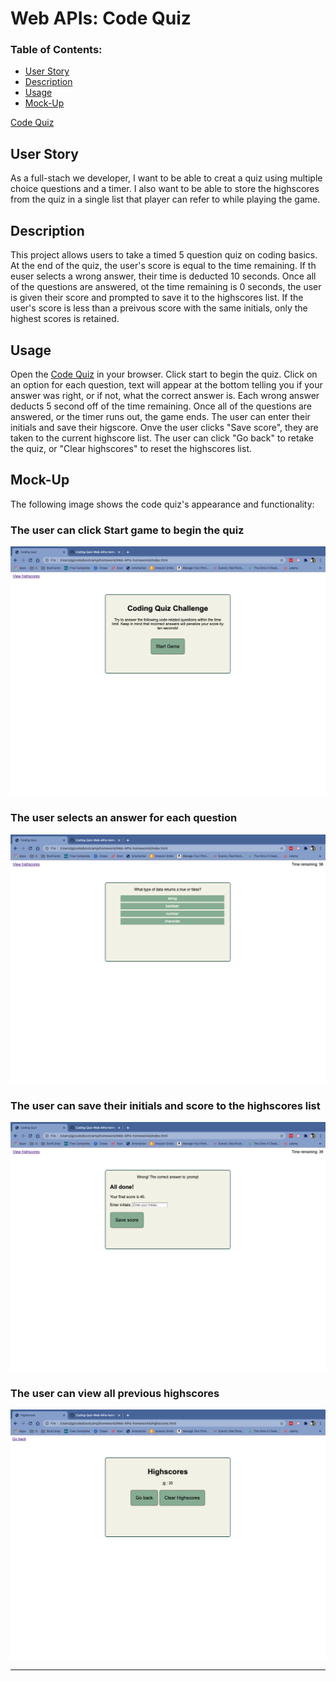 # Web APIs: Code Quiz

### Table of Contents:
* [User Story](#user-story)
* [Description](#description)
* [Usage](#Usage)
* [Mock-Up](#Mock-Up)

[Code Quiz](https://jenngreiner.github.io/Coding-Quiz-Web-APIs-homework4/)


## User Story
As a full-stach we developer, I want to be able to creat a quiz using multiple choice questions and a timer. I also want to be able to store the highscores from the quiz in a single list that player can refer to while playing the game. 

## Description 
This project allows users to take a timed 5 question quiz on coding basics. At the end of the quiz, the user's score is equal to the time remaining. If th euser selects a wrong answer, their time is deducted 10 seconds. Once all of the questions are answered, ot the time remaining is 0 seconds, the user is given their score and prompted to save it to the highscores list. If the user's score is less than a preivous score with the same initials, only the highest scores is retained. 

## Usage
Open the [Code Quiz](https://jenngreiner.github.io/Coding-Quiz-Web-APIs-homework4/) in your browser. Click start to begin the quiz. Click on an option for each question, text will appear at the bottom telling you if your answer was right, or if not, what the correct answer is. Each wrong answer deducts 5 second off of the time remaining. Once all of the questions are answered, or the timer runs out, the game ends. The user can enter their initials and save their higscore. Onve the user clicks "Save score", they are taken to the current highscore list. The user can click "Go back" to retake the quiz, or "Clear highscores" to reset the highscores list. 

## Mock-Up

The following image shows the code quiz's appearance and functionality:

### The user can click Start game to begin the quiz 
![The user can click Start game to begin the quiz](./Assets/images/01_Code-Quiz.png)

### The user selects an answer for each question
![The user selects an answer for each question](./Assets/images/02_Code-Quiz.png)

### The user can save their initials and score to the highscores list
![The user can save their initials and score to the highscores list](./Assets/images/03_Code-Quiz.png)

### The user can view all previous highscores
![The user can view all previous highscores](./Assets/images/04_Code-Quiz.png)
- - -



